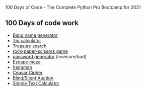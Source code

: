 100 Days of Code - The Complete Python Pro Bootcamp for 2021

## 100 Days of code work
- [Band name generator](day-1/main.py)
- [Tip calculator](day-2/main.py)
- [Treasure search](day-3/main.py)
- [rock-paper-scissors game](day-4/main.py)
- [password generator](day-5/main.py) (insecure/bad)
- [Escape maze](day-6/main.py)
- [hangman](day-7/main.py)
- [Ceasar Cipher](day-8/main.py)
- [Blind/Silent Auction](day-9/main.py)
- [Simple Text Calculator](day-10/main.py)
